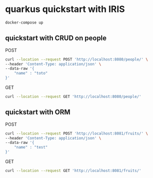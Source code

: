 # quarkus quickstart with IRIS

```sh
docker-compose up
```

## quickstart with CRUD on people

POST
```sh
curl --location --request POST 'http://localhost:8080/people/' \
--header 'Content-Type: application/json' \
--data-raw '{
    "name" : "toto"
}'
```
GET
```sh
curl --location --request GET 'http://localhost:8080/people/'
```

## quickstart with ORM

POST
```sh
curl --location --request POST 'http://localhost:8081/fruits/' \
--header 'Content-Type: application/json' \
--data-raw '{
    "name" : "test"
}'
```
GET
```sh
curl --location --request GET 'http://localhost:8081/fruits/'
```